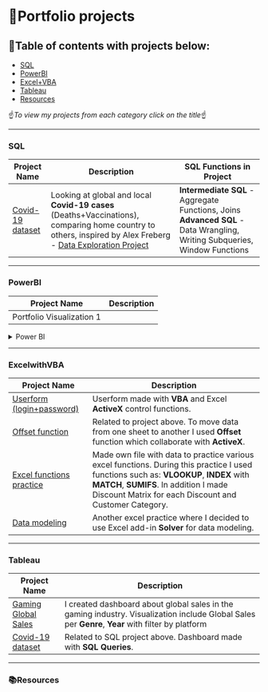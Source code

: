 # :blue_book:Portfolio projects
## :green_book:Table of contents with projects below:

- [SQL](#sql)
- [PowerBI](#powerbi)
- [Excel+VBA](#excelwithvba)
- [Tableau](#tableau)
- [Resources](#resources)

:point_up:_To view my projects from each category click on the title_:point_up:
***
### SQL

| Project Name | Description | SQL Functions in Project |
|---|---|---|
| [Covid-19 dataset](https://github.com/Ciachula/Covid-19-dataset/blob/main/README.md) | Looking at global and local <b>Covid-19 cases</b> (Deaths+Vaccinations), comparing home country to others, inspired by Alex Freberg - [Data Exploration Project](https://www.youtube.com/watch?v=qfyynHBFOsM&list=PLUaB-1hjhk8H48Pj32z4GZgGWyylqv85f&index=1)| <b>Intermediate SQL</b> - Aggregate Functions, Joins <b>Advanced SQL</b> - Data Wrangling, Writing Subqueries, Window Functions|


***
### PowerBI 

| Project Name | Description |
|---|---|
| Portfolio Visualization 1 | |


<details>
<summary>Power BI</summary>
<br>

- Making visualization by using various datasets [[Power BI visualization here.]](https://github.com/Ciachula/Portfolio/tree/main/power_bi)
<img width="1000" alt="userform+offset1" src="https://user-images.githubusercontent.com/31890259/190378506-3f2988b4-ba31-4572-b002-b7ae527cc8ae.png">
<hr>
  
- Private message for Power BI visualization below
<img width="1000" alt="userform+offset1" src="https://user-images.githubusercontent.com/31890259/190377586-9e346bb7-735a-44e8-9d99-1b58c82794a3.png">
<hr>
<img width="1000" alt="userform+offset1" src="https://user-images.githubusercontent.com/31890259/190377737-3d0e4e79-4def-49b9-bb51-60a8259f1a4d.png">
<hr>
<img width="1000" alt="userform+offset1" src="https://user-images.githubusercontent.com/31890259/190377847-c7128d9d-dbf1-4ad0-bb8d-4f3dc891153d.png">
<hr>
<img width="1000" alt="userform+offset1" src="https://user-images.githubusercontent.com/31890259/190377913-b213e41b-2629-4a21-aaea-2b5cfaf14c17.png">
</details>

***
### ExcelwithVBA
| Project Name | Description |
|---|---|
| [Userform (login+password)](https://github.com/Ciachula/Userform-offset)| Userform made with <b>VBA</b> and Excel <b>ActiveX</b> control functions. |
| [Offset function](https://github.com/Ciachula/Userform-offset) | Related to project above. To move data from one sheet to another I used <b>Offset</b> function which collaborate with <b>ActiveX</b>. | 
| [Excel functions practice](https://github.com/Ciachula/Excel-practice) | Made own file with data to practice various excel functions. During this practice I used functions such as: <b>VLOOKUP</b>, <b>INDEX</b> with <b>MATCH</b>, <b>SUMIFS</b>. In addition I made Discount Matrix for each Discount and Customer Category. | 
| [Data modeling](https://github.com/Ciachula/Data-modeling)| Another excel practice where I decided to use Excel add-in <b>Solver</b> for data modeling. | 

***
### Tableau
| Project Name | Description |
|---|---|
| [Gaming Global Sales](https://public.tableau.com/app/profile/goodgrenade/viz/Book1_16480727620050/Dashboard1) | I created dashboard about global sales in the gaming industry. Visualization include Global Sales per <b>Genre</b>, <b>Year</b> with filter by platform | 
| [Covid-19 dataset](https://public.tableau.com/app/profile/goodgrenade/viz/CovidStats-PortfolioProject/Dashboard1) | Related to SQL project above. Dashboard made with <b>SQL Queries</b>. |

***
### 📚Resources




